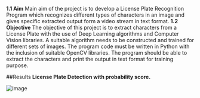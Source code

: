 **1.1 Aim**
Main aim of the project is to develop a License Plate Recognition Program which
recognizes different types of characters in an image and gives specific extracted output
form a video stream in text format.
**1.2 Objective**
The objective of this project is to extract characters from a License Plate with
the use of Deep Learning algorithms and Computer Vision libraries. A suitable
algorithm needs to be constructed and trained for different sets of images. The
program code must be written in Python with the inclusion of suitable OpenCV
libraries. The program should be able to extract the characters and print the output
in text format for training purpose.


##Results
**License Plate Detection with probability score.**

![image](https://user-images.githubusercontent.com/28762568/234939357-8121e619-171c-42af-9509-99439d9b317f.png)





